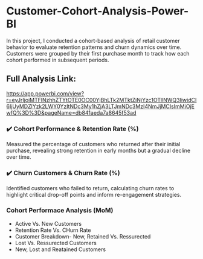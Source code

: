 # Customer-Cohort-Analysis-Power-BI
In this project, I conducted a cohort-based analysis of retail customer behavior to evaluate retention patterns and churn dynamics over time. Customers were grouped by their first purchase month to track how each cohort performed in subsequent periods.
## Full Analysis Link:
https://app.powerbi.com/view?r=eyJrIjoiMTFlNzhhZTYtOTE0OC00YjBhLTk2MTktZjNjYzc1OTllNWQ3IiwidCI6IjUyMDZlYzk2LWY0YzItNDc3My1hZjA3LTJmNDc3MzI4NmJjMCIsImMiOjEwfQ%3D%3D&pageName=db841aeda7a8645f53ad

### ✔️ Cohort Performance & Retention Rate (%)
Measured the percentage of customers who returned after their initial purchase, revealing strong retention in early months but a gradual decline over time.
### ✔️ Churn Customers & Churn Rate (%)
Identified customers who failed to return, calculating churn rates to highlight critical drop-off points and inform re-engagement strategies.
### Cohort Performace Analysis (MoM)
- Active Vs. New Customers
- Retention Rate Vs. CHurn Rate
- Customer Breakdown- New, Retained Vs. Ressurected
- Lost Vs. Ressurected Customers
- New, Lost and Reatained Customers

